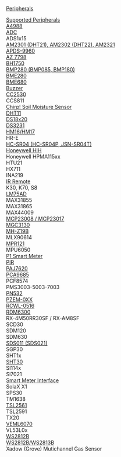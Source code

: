 [Peripherals](peripherals/)  

[Supported Peripherals](peripherals/Supported-Peripherals)  
[A4988](peripherals/A4988-Stepper-Motor-Controller)  
[ADC](peripherals/ADC)  
ADS1x15  
[AM2301 (DHT21), AM2302 (DHT22), AM2321](peripherals/AM2301)  
[APDS-9960](peripherals/APDS-9960)  
[AZ 7798](peripherals/AZ-7798)  
[BH1750](peripherals/BH1750)  
[BMP280 (BMP085, BMP180)](peripherals/BME280)  
[BME280](peripherals/BME280)  
[BME680](peripherals/BME680)  
[Buzzer](peripherals/Buzzer)  
[CC2530](peripherals/CC2530)  
CCS811  
[Chirp! Soil Moisture Sensor](peripherals/Moisture-Sensor-and-Chirp!-Sensor)  
[DHT11](peripherals/DHT11)  
[DS18x20](peripherals/DS18x20)  
[DS3231](peripherals/DS3231)  
[HM16/HM17](peripherals/iBeacon-driver)  
HR-E  
[HC-SR04 (HC-SR04P, JSN-SR04T)](peripherals/HC-SR04)  
[Honeywell HIH](peripherals/Honeywell-HIH)  
Honeywell HPMA115xx  
HTU21  
HX711  
INA219  
[IR Remote](peripherals/IR-Remote)  
K30, K70, S8  
[LM75AD](peripherals/LM75AD)  
MAX31855  
MAX31865  
MAX44009   
[MCP23008 / MCP23017](peripherals/MCP230xx)  
[MGC3130](peripherals/MGC3130)  
[MH-Z19B](peripherals/MH-Z19B)  
MLX90614  
[MPR121](peripherals/MPR121)  
MPU6050  
[P1 Smart Meter](peripherals/P1-Smart-Meter)  
[PIR](peripherals/PIR-Motion-Sensors#AM312)  
[PAJ7620](peripherals/PAJ7620)  
[PCA9685](peripherals/PCA9685)  
PCF8574  
PMS3003-5003-7003   
[PN532](peripherals/PN532)  
[PZEM-0XX](peripherals/PZEM-0XX)  
[RCWL-0516](peripherals/RCWL-0516)  
[RDM6300](peripherals/RDM6300)  
RX-4M50RR30SF / RX-AM8SF  
SCD30  
SDM120  
SDM630   
[SDS011 (SDS021)](peripherals/SDS011)  
SGP30  
SHT1x  
[SHT30](peripherals/SHT30)  
SI114x  
Si7021  
[Smart Meter Interface](peripherals/Smart-Meter-Interface)  
SolaX X1  
SPS30  
TM1638  
[TSL2561](peripherals/TSL2561)  
TSL2591  
TX20  
[VEML6070](peripherals/VEML6070)  
VL53L0x  
[WS2812B](peripherals/WS2812B-RGB-Shield)  
[WS2812B/WS2813B](peripherals/WS2812B-and-WS2813)  
Xadow (Grove) Mutichannel Gas Sensor  
